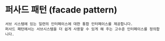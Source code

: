 # 퍼사드 패턴 (facade pattern)
```
서브 시스템에 있는 일련의 인터페이스에 대한 통합 인터페이스를 제공합니다. 
퍼사드 패턴에서는 서브시스템을 더 쉽게 사용할 수 있게 해 주는 고수준 인터페이스를 정의합니다.
```